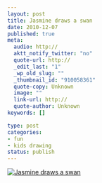 ```yaml
--- 
layout: post
title: Jasmine draws a swan
date: 2010-12-07
published: true
meta: 
  audio: http://
  aktt_notify_twitter: "no"
  quote-url: http://
  _edit_last: "1"
  _wp_old_slug: ""
  _thumbnail_id: "910058361"
  quote-copy: Unknown
  image: ""
  link-url: http://
  quote-author: Unknown
keywords: []

type: post
categories: 
- fun
- kids drawing
status: publish
---
```



[![](http://media.eick.us/2010/12/2010-12-06-at-08-39-09-284x300.jpg "Jasmine draws a swan")](http://media.eick.us/2010/12/2010-12-06-at-08-39-09.jpg)
